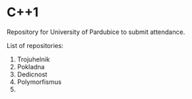 # C++1
Repository for University of Pardubice to  submit attendance.

List of repositories:
1. Trojuhelnik
2. Pokladna
3. Dedicnost
4. Polymorfismus
5. 
